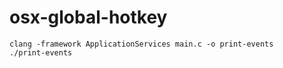 osx-global-hotkey
=================

```
clang -framework ApplicationServices main.c -o print-events
./print-events
```


